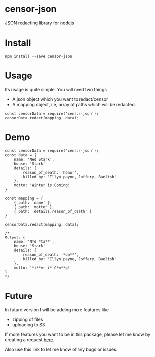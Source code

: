 # censor-json
JSON redacting library for nodejs

# Install

```
npm install --save censor-json
```

# Usage

Its usage is quite simple.
You will need two things
- A json object which you want to redact/censor
- A mapping object, i.e, array of paths which will be redacted.

```
const censorData = require('censor-json');
censorData.redact(mapping, data);
```

# Demo

```
const censorData = require('censor-json');
const data = {
    name: 'Ned Stark',
    house: 'Stark'
    details: {
        reason_of_death: 'honor',
        killed_by: 'Illyn payne, Joffery, Baelish'
    },
    motto: 'Winter is Coming!'
}

const mapping = {
    { path: 'name' },
    { path: 'motto' },
    { path: 'details.reason_of_death' }
}

censorData.redact(mapping, data); 

/*
Output: {
    name: 'N*d *ta**',
    house: 'Stark'
    details: {
        reason_of_death: '*on**',
        killed_by: 'Illyn payne, Joffery, Baelish'
    },
    motto: '*i**er i* C*m**g!'
}
*/
```

# Future

In future version I will be adding more features like
- zipping of files
- uploading to S3

If more features you want to be in this package, please let me know by creating a request [here](https://github.com/myke11j/censor-json/issues).

Also use this link to let me know of any bugs or issues.
